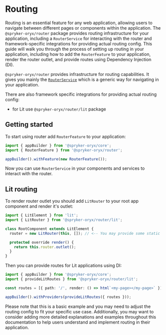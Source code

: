 # Routing

Routing is an essential feature for any web application, allowing users to navigate between
different pages or components within the application. The `@spryker-oryx/router` package
provides routing infrastructure for your application, including a `RouterService`
for interacting with the router and framework-specific integrations for providing
actual routing config. This guide will walk you through the process of setting up routing
in your application, including how to add the `RouterFeature` to your application,
render the router outlet, and provide routes using Dependency Injection (DI).

`@spryker-oryx/router` provides infrastructure for routing capabilities.
It gives you mainly the [`RouterService`](/libs/platform/router/src/services/router.service.ts)
which is a generic way for navigating in your application.

There are also framework specific integrations for providing actual routing config:

- for Lit use `@spryker-oryx/router/lit` package

## Getting started

To start using router add `RouterFeature` to your application:

```ts
import { appBuilder } from '@spryker-oryx/core';
import { RouterFeature } from '@spryker-oryx/router';

appBuilder().withFeature(new RouterFeature());
```

Now you can use `RouterService` in your components and services to interact with the router.

## Lit routing

To render router outlet you should add `LitRouter` to your root app component
and render it's outlet:

```ts
import { LitElement } from 'lit';
import { LitRouter } from '@spryker-oryx/router/lit';

class RootComponent extends LitElement {
  router = new LitRouter(this, []); // <-- You may provide some static routes here

  protected override render() {
    return this.router.outlet();
  }
}
```

Then you can provide routes for Lit applications using DI:

```ts
import { appBuilder } from '@spryker-oryx/core';
import { provideLitRoutes } from '@spryker-oryx/router/lit';

const routes = [{ path: '/', render: () => html`<my-page></my-page>` }];

appBuilder().withProviders(provideLitRoutes({ routes }));
```

Please note that this is a basic example and you may need to adjust the routing config
to fit your specific use case. Additionally, you may want to consider adding more
detailed explanations and examples throughout this documentation to help users
understand and implement routing in their application.
